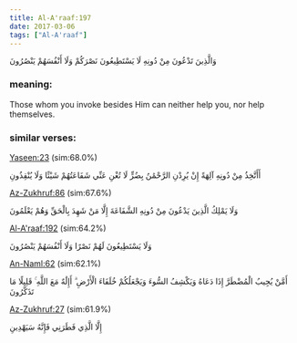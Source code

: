 ```yaml
---
title: Al-A'raaf:197
date: 2017-03-06
tags: ["Al-A'raaf"]
---
```

وَالَّذِينَ تَدْعُونَ مِنْ دُونِهِ لَا يَسْتَطِيعُونَ نَصْرَكُمْ وَلَا أَنْفُسَهُمْ يَنْصُرُونَ
### meaning: 
Those whom you invoke besides Him can neither help you, nor help themselves.
### similar verses: 

[Yaseen:23](/36/23) (sim:68.0%)

أَأَتَّخِذُ مِنْ دُونِهِ آلِهَةً إِنْ يُرِدْنِ الرَّحْمَٰنُ بِضُرٍّ لَا تُغْنِ عَنِّي شَفَاعَتُهُمْ شَيْئًا وَلَا يُنْقِذُونِ

[Az-Zukhruf:86](/43/86) (sim:67.6%)

وَلَا يَمْلِكُ الَّذِينَ يَدْعُونَ مِنْ دُونِهِ الشَّفَاعَةَ إِلَّا مَنْ شَهِدَ بِالْحَقِّ وَهُمْ يَعْلَمُونَ

[Al-A'raaf:192](/7/192) (sim:64.2%)

وَلَا يَسْتَطِيعُونَ لَهُمْ نَصْرًا وَلَا أَنْفُسَهُمْ يَنْصُرُونَ

[An-Naml:62](/27/62) (sim:62.1%)

أَمَّنْ يُجِيبُ الْمُضْطَرَّ إِذَا دَعَاهُ وَيَكْشِفُ السُّوءَ وَيَجْعَلُكُمْ خُلَفَاءَ الْأَرْضِ ۗ أَإِلَٰهٌ مَعَ اللَّهِ ۚ قَلِيلًا مَا تَذَكَّرُونَ

[Az-Zukhruf:27](/43/27) (sim:61.9%)

إِلَّا الَّذِي فَطَرَنِي فَإِنَّهُ سَيَهْدِينِ
